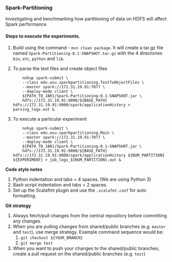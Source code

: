 ### Spark-Partitioning

Investigating and benchmarking how partitioning of data on HDFS will affect Spark performance

#### Steps to execute the experiments.

1. Build using the command - `mvn clean package`. It will create a tar.gz file named `Spark-Partitioning-0.1-SNAPSHOT.tar.gz` with the 4 directories `bin`, `etc`, `python` and `lib`. 

2. To parse the text files and create object files

    ```
        nohup spark-submit \
        --class edu.asu.sparkpartitioning.TextToObjectFiles \
        --master spark://172.31.19.91:7077 \
        --deploy-mode client \
        ${PATH_TO_JAR}/Spark-Partitioning-0.1-SNAPSHOT.jar \
        hdfs://172.31.19.91:9000/${BASE_PATH} hdfs://172.31.19.91:9000/spark/applicationHistory > parsing_logs.out &
    ```
   
3. To execute a particular experiment

    ```
        nohup spark-submit \
        --class edu.asu.sparkpartitioning.Main \
        --master spark://172.31.19.91:7077 \
        --deploy-mode client \
        ${PATH_TO_JAR}/Spark-Partitioning-0.1-SNAPSHOT.jar \
        hdfs://172.31.19.91:9000/${BASE_PATH} hdfs://172.31.19.91:9000/spark/applicationHistory ${NUM_PARTITION} ${EXPERIMENT} > job_logs_${NUM_PARTITION}.out &
    ```

**Code style notes**
1. Python indentation and tabs = 4 spaces. (We are using Python 3)
2. Bash script indentation and tabs = 2 spaces.
3. Set up the Scalafmt plugin and use the `.scalafmt.conf` for auto formatting.

**Git strategy**
1. Always fetch/pull changes from the central repository before committing any changes.
2. When you are pulling changes from shared/public branches (e.g. `master` and `test`),
use merge strategy. Example command sequence would be:
    1. `git checkout ${YOUR_BRANCH}`
    2. `git merge test`
3. When you want to push your changes to the shared/public branches, create a pull request on the shared/public branches (e.g. `test`)